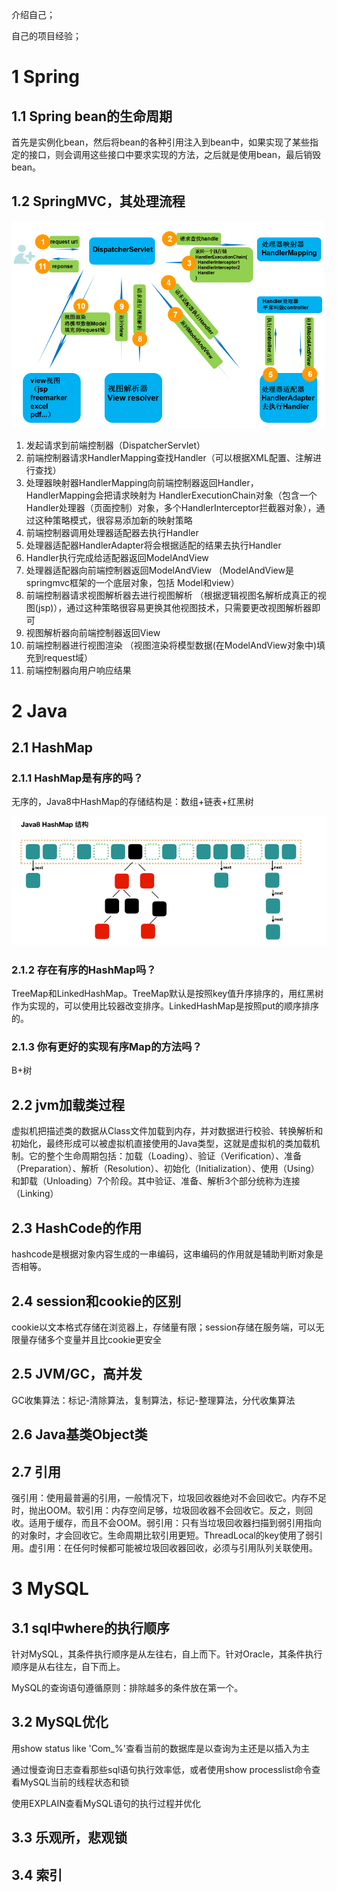 介绍自己；

自己的项目经验；



# 1 Spring

## 1.1 Spring bean的生命周期

首先是实例化bean，然后将bean的各种引用注入到bean中，如果实现了某些指定的接口，则会调用这些接口中要求实现的方法，之后就是使用bean，最后销毁bean。

## 1.2 SpringMVC，其处理流程

![image-20191116183355508](picture\image-20191116183355508.png)

1. 发起请求到前端控制器（DispatcherServlet）
2. 前端控制器请求HandlerMapping查找Handler（可以根据XML配置、注解进行查找）
3. 处理器映射器HandlerMapping向前端控制器返回Handler，HandlerMapping会把请求映射为 HandlerExecutionChain对象（包含一个Handler处理器（页面控制）对象，多个HandlerInterceptor拦截器对象），通过这种策略模式，很容易添加新的映射策略
4. 前端控制器调用处理器适配器去执行Handler
5. 处理器适配器HandlerAdapter将会根据适配的结果去执行Handler
6. Handler执行完成给适配器返回ModelAndView
7.  处理器适配器向前端控制器返回ModelAndView （ModelAndView是springmvc框架的一个底层对象，包括 Model和view）
8.  前端控制器请求视图解析器去进行视图解析 （根据逻辑视图名解析成真正的视图(jsp)），通过这种策略很容易更换其他视图技术，只需要更改视图解析器即可 
9.  视图解析器向前端控制器返回View 
10.  前端控制器进行视图渲染 （视图渲染将模型数据(在ModelAndView对象中)填充到request域） 
11.  前端控制器向用户响应结果 

# 2 Java

## 2.1 HashMap

### 2.1.1 HashMap是有序的吗？

无序的，Java8中HashMap的存储结构是：数组+链表+红黑树

 ![img](picture\1216080-20180412104426360-1425516709.png) 

### 2.1.2 存在有序的HashMap吗？

TreeMap和LinkedHashMap。TreeMap默认是按照key值升序排序的，用红黑树作为实现的，可以使用比较器改变排序。LinkedHashMap是按照put的顺序排序的。

### 2.1.3 你有更好的实现有序Map的方法吗？

B+树

## 2.2 jvm加载类过程

虚拟机把描述类的数据从Class文件加载到内存，并对数据进行校验、转换解析和初始化，最终形成可以被虚拟机直接使用的Java类型，这就是虚拟机的类加载机制。它的整个生命周期包括：加载（Loading）、验证（Verification）、准备（Preparation）、解析（Resolution）、初始化（Initialization）、使用（Using）和卸载（Unloading）7个阶段。其中验证、准备、解析3个部分统称为连接（Linking）

## 2.3 HashCode的作用

hashcode是根据对象内容生成的一串编码，这串编码的作用就是辅助判断对象是否相等。

## 2.4 session和cookie的区别

cookie以文本格式存储在浏览器上，存储量有限；session存储在服务端，可以无限量存储多个变量并且比cookie更安全

## 2.5 JVM/GC，高并发

GC收集算法：标记-清除算法，复制算法，标记-整理算法，分代收集算法

## 2.6 Java基类Object类

## 2.7 引用

强引用：使用最普遍的引用，一般情况下，垃圾回收器绝对不会回收它。内存不足时，抛出OOM。软引用：内存空间足够，垃圾回收器不会回收它。反之，则回收。适用于缓存，而且不会OOM。弱引用：只有当垃圾回收器扫描到弱引用指向的对象时，才会回收它。生命周期比软引用更短。ThreadLocal的key使用了弱引用。虚引用：在任何时候都可能被垃圾回收器回收，必须与引用队列关联使用。

# 3 MySQL

## 3.1 sql中where的执行顺序

针对MySQL，其条件执行顺序是从左往右，自上而下。针对Oracle，其条件执行顺序是从右往左，自下而上。

MySQL的查询语句遵循原则：排除越多的条件放在第一个。

## 3.2 MySQL优化

用show status like 'Com_%'查看当前的数据库是以查询为主还是以插入为主

通过慢查询日志查看那些sql语句执行效率低，或者使用show processlist命令查看MySQL当前的线程状态和锁

使用EXPLAIN查看MySQL语句的执行过程并优化

## 3.3 乐观所，悲观锁

## 3.4 索引